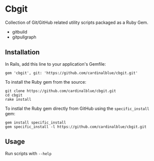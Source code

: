 # Cbgit

Collection of Git/GitHub related utility scripts packaged as a Ruby Gem.

- gitbuild
- gitpullgraph

## Installation

In Rails, add this line to your application's Gemfile:

    gem 'cbgit', git: 'https://github.com/cardinalblue/cbgit.git'

To install the Ruby gem from the source:

    git clone https://github.com/cardinalblue/cbgit.git
    cd cbgit
    rake install

To instlal the Ruby gem directly from GitHub using the `specific_install` gem:

    gem install specific_install
    gem specific_install -l https://github.com/cardinalblue/cbgit.git

## Usage

Run scripts with `--help`

